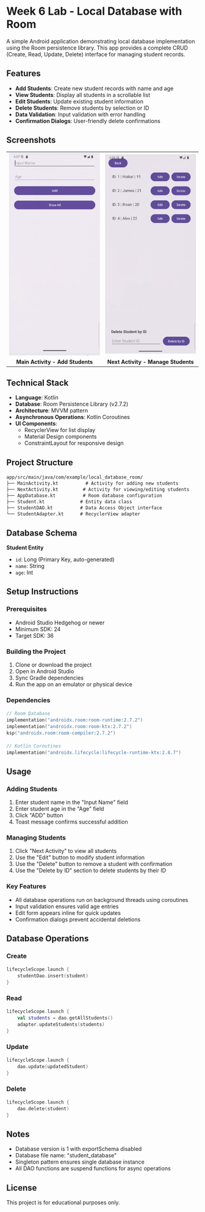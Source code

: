 # Week 6 Lab - Local Database with Room

A simple Android application demonstrating local database implementation using the Room persistence library. This app provides a complete CRUD (Create, Read, Update, Delete) interface for managing student records.

## Features

- **Add Students**: Create new student records with name and age
- **View Students**: Display all students in a scrollable list
- **Edit Students**: Update existing student information
- **Delete Students**: Remove students by selection or ID
- **Data Validation**: Input validation with error handling
- **Confirmation Dialogs**: User-friendly delete confirmations

## Screenshots

| | |
|:---:|:---:|
| ![Main Activity](screenshots/main.png) | ![Next Activity](screenshots/next.png) |
| **Main Activity - Add Students** | **Next Activity - Manage Students** |

## Technical Stack

- **Language**: Kotlin
- **Database**: Room Persistence Library (v2.7.2)
- **Architecture**: MVVM pattern
- **Asynchronous Operations**: Kotlin Coroutines
- **UI Components**:
  - RecyclerView for list display
  - Material Design components
  - ConstraintLayout for responsive design

## Project Structure

```
app/src/main/java/com/example/local_database_room/
├── MainActivity.kt          # Activity for adding new students
├── NextActivity.kt         # Activity for viewing/editing students
├── AppDatabase.kt          # Room database configuration
├── Student.kt             # Entity data class
├── StudentDAO.kt          # Data Access Object interface
└── StudentAdapter.kt      # RecyclerView adapter
```

## Database Schema

**Student Entity**
- `id`: Long (Primary Key, auto-generated)
- `name`: String
- `age`: Int

## Setup Instructions

### Prerequisites
- Android Studio Hedgehog or newer
- Minimum SDK: 24
- Target SDK: 36

### Building the Project
1. Clone or download the project
2. Open in Android Studio
3. Sync Gradle dependencies
4. Run the app on an emulator or physical device

### Dependencies
```kotlin
// Room Database
implementation("androidx.room:room-runtime:2.7.2")
implementation("androidx.room:room-ktx:2.7.2")
ksp("androidx.room:room-compiler:2.7.2")

// Kotlin Coroutines
implementation("androidx.lifecycle:lifecycle-runtime-ktx:2.8.7")
```

## Usage

### Adding Students
1. Enter student name in the "Input Name" field
2. Enter student age in the "Age" field
3. Click "ADD" button
4. Toast message confirms successful addition

### Managing Students
1. Click "Next Activity" to view all students
2. Use the "Edit" button to modify student information
3. Use the "Delete" button to remove a student with confirmation
4. Use the "Delete by ID" section to delete students by their ID

### Key Features
- All database operations run on background threads using coroutines
- Input validation ensures valid age entries
- Edit form appears inline for quick updates
- Confirmation dialogs prevent accidental deletions

## Database Operations

### Create
```kotlin
lifecycleScope.launch {
    studentDao.insert(student)
}
```

### Read
```kotlin
lifecycleScope.launch {
    val students = dao.getAllStudents()
    adapter.updateStudents(students)
}
```

### Update
```kotlin
lifecycleScope.launch {
    dao.update(updatedStudent)
}
```

### Delete
```kotlin
lifecycleScope.launch {
    dao.delete(student)
}
```

## Notes

- Database version is 1 with exportSchema disabled
- Database file name: "student_database"
- Singleton pattern ensures single database instance
- All DAO functions are suspend functions for async operations

## License

This project is for educational purposes only.